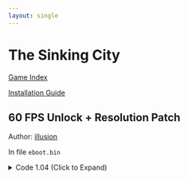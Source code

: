 ```yaml
---
layout: single
---
```


# The Sinking City

[Game Index](/patch/#ps4)

[Installation Guide](https://illusion0001.github.io/install-instructions/)

## 60 FPS Unlock + Resolution Patch

Author: [illusion](https://twitter.com/illusion0002)

In file `eboot.bin`

<details>
<summary>Code 1.04 (Click to Expand)</summary>

{% highlight yml %}
- game: "The Sinking City"
  app_ver: "01.04"
  patch_ver: "1.0"
  name: "Resolution Patch"
  author: "illusion"
  note:
  arch: generic_orbis
  enabled: False # Todo: move this to a separate file
  patch_list:
        - [ bytes, 0x2204E3A, "48 E8 31 14 6D 00" ]
        - [ bytes, 0x2204706, "E8 76 1B 6D 00" ]
        - [ bytes, 0x28D6270, "CC 41 C7 04 8E 00 00 86 42 C4 C1 7A 10 04 8E EB 0D C7 44 21 04 55 55 85 41 C5 FA 10 61 04 C3" ]
        # Need to hardcode frametime to 16.67ms otherwise
        # Dynamic res will lock to 33.33ms
        # 00 00 86 42 # 67.0f
        # 55 55 85 41 # 16.67f
{% endhighlight %}

</details>
